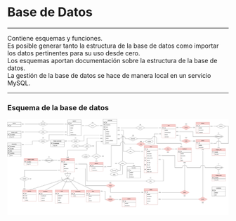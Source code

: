 Base de Datos
=============

* * *

Contiene esquemas y funciones.  
Es posible generar tanto la estructura de la base de datos como importar los datos pertinentes para su uso desde cero.  
Los esquemas aportan documentación sobre la estructura de la base de datos.  
La gestión de la base de datos se hace de manera local en un servicio MySQL.

* * *

### Esquema de la base de datos

![](./BaseDatos_DnD.svg)
